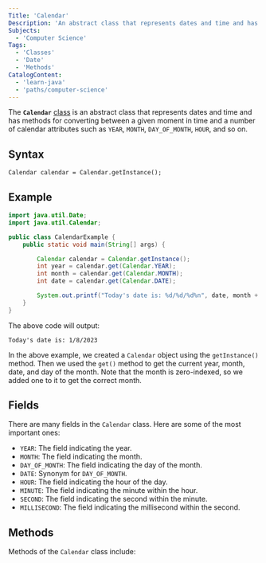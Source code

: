 ```yaml
---
Title: 'Calendar'
Description: 'An abstract class that represents dates and time and has methods for converting between a given moment in time and a number of calendar attributes.'
Subjects:
  - 'Computer Science'
Tags:
  - 'Classes'
  - 'Date'
  - 'Methods'
CatalogContent:
  - 'learn-java'
  - 'paths/computer-science'
---
```


The **`Calendar`** [class](https://www.codecademy.com/learn/learn-java-classes-and-methods) is an abstract class that represents dates and time and has methods for converting between a given moment in time and a number of calendar attributes such as `YEAR`, `MONTH`, `DAY_OF_MONTH`, `HOUR`, and so on.

## Syntax

```pseudo
Calendar calendar = Calendar.getInstance();
```

## Example

```java
import java.util.Date;
import java.util.Calendar;

public class CalendarExample {
    public static void main(String[] args) {

        Calendar calendar = Calendar.getInstance();
        int year = calendar.get(Calendar.YEAR);
        int month = calendar.get(Calendar.MONTH);
        int date = calendar.get(Calendar.DATE);

        System.out.printf("Today's date is: %d/%d/%d%n", date, month + 1, year);
    }
}
```

The above code will output:

```shell
Today's date is: 1/8/2023
```

In the above example, we created a `Calendar` object using the `getInstance()` method. Then we used the `get()` method to get the current year, month, date, and day of the month. Note that the month is zero-indexed, so we added one to it to get the correct month.

## Fields

There are many fields in the `Calendar` class. Here are some of the most important ones:

- `YEAR`: The field indicating the year.
- `MONTH`: The field indicating the month.
- `DAY_OF_MONTH`: The field indicating the day of the month.
- `DATE`: Synonym for `DAY_OF_MONTH`.
- `HOUR`: The field indicating the hour of the day.
- `MINUTE`: The field indicating the minute within the hour.
- `SECOND`: The field indicating the second within the minute.
- `MILLISECOND`: The field indicating the millisecond within the second.

## Methods

Methods of the `Calendar` class include:
